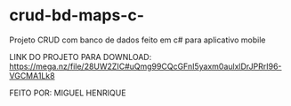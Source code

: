 # crud-bd-maps-c-
Projeto CRUD com banco de dados feito em c# para aplicativo mobile


LINK DO PROJETO PARA DOWNLOAD: https://mega.nz/file/28UW2ZIC#uQmg99CQcGFnI5yaxm0aulxlDrJPRrI96-VGCMA1Lk8

FEITO POR: MIGUEL HENRIQUE 
